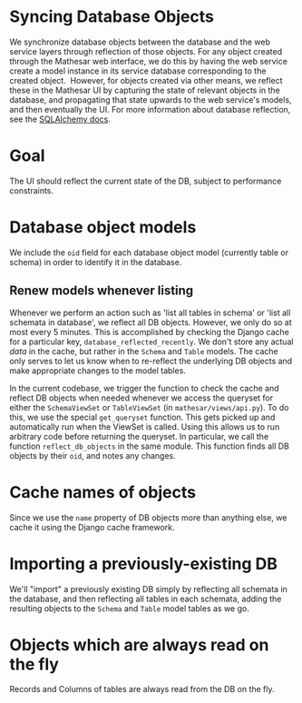 # Syncing Database Objects

We synchronize database objects between the database and the web service layers through reflection of those objects. For any object created through the Mathesar web interface, we do this by having the web service create a model instance in its service database corresponding to the created object.  However, for objects created via other means, we reflect these in the Mathesar UI by capturing the state of relevant objects in the database, and propagating that state upwards to the web service's models, and then eventually the UI. For more information about database reflection, see the [SQLAlchemy docs](https://docs.sqlalchemy.org/en/14/core/reflection.html).

# Goal

The UI should reflect the current state of the DB, subject to performance constraints.

# Database object models

We include the `oid` field for each database object model (currently table or schema) in order to identify it in the database.

## Renew models whenever listing

Whenever we perform an action such as 'list all tables in schema' or 'list all schemata in database', we reflect all DB objects.  However, we only do so at most every 5 minutes.  This is accomplished by checking the Django cache for a particular key, `database_reflected_recently`.  We don't store any actual _data_ in the cache, but rather in the `Schema` and `Table` models.  The cache only serves to let us know when to re-reflect the underlying DB objects and make appropriate changes to the model tables.

In the current codebase, we trigger the function to check the cache and reflect DB objects when needed whenever we access the queryset for either the `SchemaViewSet` or `TableViewSet` (in `mathesar/views/api.py`). To do this, we use the special `get_queryset` function. This gets picked up and automatically run when the ViewSet is called. Using this allows us to run arbitrary code before returning the queryset. In particular, we call the function `reflect_db_objects` in the same module.  This function finds all DB objects by their `oid`, and notes any changes.

# Cache names of objects

Since we use the `name` property of DB objects more than anything else, we cache it using the Django cache framework.

# Importing a previously-existing DB

We'll "import" a previously existing DB simply by reflecting all schemata in the database, and then reflecting all tables in each schemata, adding the resulting objects to the `Schema` and `Table` model tables as we go.

# Objects which are always read on the fly

Records and Columns of tables are always read from the DB on the fly.
